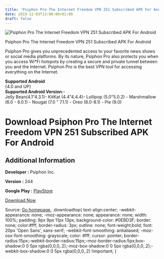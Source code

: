 ```yaml
---
title: 'Psiphon Pro The Internet Freedom VPN 251 Subscribed APK For Android'
date: 2019-12-03T13:00:00+01:00
draft: false
---
```


![Psiphon Pro The Internet Freedom VPN 251 Subscribed APK For Android](https://i0.wp.com/apkhome.net/wp-content/uploads/2019/12/Psiphon-Pro-The-Internet-Freedom-VPN-251-Subscribed.png "Psiphon Pro The Internet Freedom VPN 251 Subscribed APK For Android")

  

Psiphon Pro The Internet Freedom VPN 251 Subscribed APK For Android

Psiphon Pro gives you unprecedented access to your favorite news shows or social media platforms. By its nature, Psiphon Pro also protects you when you access Wi\*Fi hotspots by creating a secure and private tunnel between you and the Internet. Psiphon Pro is the best VPN tool for accessing everything on the Internet.

**Supported Android**  
{4.0 and UP}  
**Supported Android Version**:-  
Jelly Bean(4.1"4.3.1)- KitKat (4.4"4.4.4)- Lollipop (5.0"5.0.2) - Marshmallow (6.0 - 6.0.1) - Nougat (7.0 " 7.1.1) - Oreo (8.0-8.1) - Pie (9.0)

Download Psiphon Pro The Internet Freedom VPN 251 Subscribed APK For Android
============================================================================

Additional Information
----------------------

**Developer :** Psiphon Inc.

**Version :** 244

**Google Play :** [PlayStore](https://play.google.com/store/apps/details?id=com.psiphon3.subscription&hl=en)

  

[Download Now](https://store4app.co/post/psiphon-pro-the-internet-freedom-vpn-251-subscribed-apk-for-android_1575373981)

  
Source: [Go homepage.](https://store4app.co/post/psiphon-pro-the-internet-freedom-vpn-251-subscribed-apk-for-android_1575373981) .downloadtop{ text-align:center; -webkit-appearance: none; -moz-appearance: none; appearance: none; width: 100%; padding: 9px 9px 11px 13px; background-color: #0EBD3F; border: none; color:#fff; border-radius: 3px; outline: none; font-weight;bold; font: 20px 'Open Sans', sans-serif; -webkit-font-smoothing: antialiased; -moz-osx-font-smoothing: grayscale; color: #fff; cursor: pointer; border-radius:15px;-webkit-border-radius:15px;-moz-border-radius:5px;box-shadow:0 0 5px rgba(0,0,0,.2);-moz-box-shadow:0 0 5px rgba(0,0,0,.2);-webkit-box-shadow:0 0 5px rgba(0,0,0,.2) !important; }